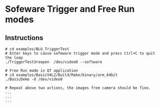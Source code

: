 # Sofeware Trigger and Free Run modes

## Instructions
```
# cd examples/BLU_TriggerTest 
# Enter keys to cause sofeware trigger mode and press Ctrl+C to quit the loop
./TriggerTest3reopen  /dev/video0 --software

# Free Run mode in QT application
# cd examples/BasicV4L2/Build/Make/binary/arm_64bit
./BasicDemo -d /dev/video0 

# Repeat above two actions, the images from camera should be fine.
...
...
...

```
